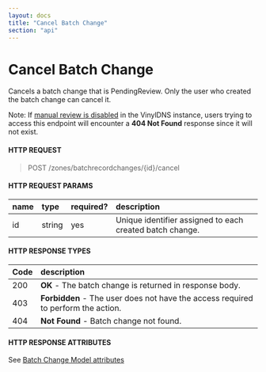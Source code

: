 ```yaml
---
layout: docs
title: "Cancel Batch Change"
section: "api"
---
```


# Cancel Batch Change

Cancels a batch change that is PendingReview. Only the user who created the batch change can cancel it.

Note: If [manual review is disabled](../../operator/config-api#manual-review) in the VinylDNS instance,
users trying to access this endpoint will encounter a **404 Not Found** response since it will not exist.

#### HTTP REQUEST

> POST /zones/batchrecordchanges/{id}/cancel


#### HTTP REQUEST PARAMS

name          | type          | required?   | description |
 ------------ | :------------ | ----------- | :---------- |
id            | string        | yes         | Unique identifier assigned to each created batch change. |


#### HTTP RESPONSE TYPES

Code          | description |
 ------------ | :---------- |
200           | **OK** - The batch change is returned in response body. |
403           | **Forbidden** - The user does not have the access required to perform the action. |
404           | **Not Found** - Batch change not found. |


#### HTTP RESPONSE ATTRIBUTES <a id="http-response-attributes" />

See [Batch Change Model attributes](../api/batchchange-model#batchchange-attributes)

